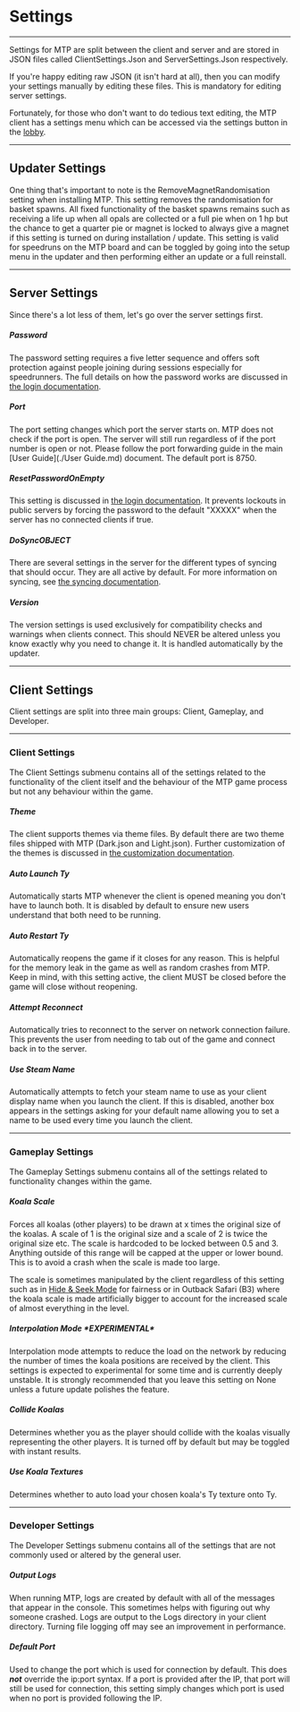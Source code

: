 # Settings

---

Settings for MTP are split between the client and server and are stored in JSON files called ClientSettings.Json and ServerSettings.Json respectively.

If you're happy editing raw JSON (it isn't hard at all), then you can modify your settings manually by editing these files. This is mandatory for editing server settings.

Fortunately, for those who don't want to do tedious text editing, the MTP client has a settings menu which can be accessed via the settings button in the [lobby](./LobbyUI.md).

---

## Updater Settings

One thing that's important to note is the RemoveMagnetRandomisation setting when installing MTP. This setting removes the randomisation for basket spawns. All fixed functionality of the basket spawns remains such as receiving a life up when all opals are collected or a full pie when on 1 hp but the chance to get a quarter pie or magnet is locked to always give a magnet if this setting is turned on during installation / update. This setting is valid for speedruns on the MTP board and can be toggled by going into the setup menu in the updater and then performing either an update or a full reinstall.

---

## Server Settings

Since there's a lot less of them, let's go over the server settings first.

##### Password

The password setting requires a five letter sequence and offers soft protection against people joining during sessions especially for speedrunners. The full details on how the password works are discussed in [the login documentation](./Login.md).

##### Port

The port setting changes which port the server starts on. MTP does not check if the port is open. The server will still run regardless of if the port number is open or not. Please follow the port forwarding guide in the main [User Guide](./User Guide.md) document. The default port is 8750.

##### ResetPasswordOnEmpty

This setting is discussed in [the login documentation](./Login.md). It prevents lockouts in public servers by forcing the password to the default "XXXXX" when the server has no connected clients if true.

##### DoSyncOBJECT

There are several settings in the server for the different types of syncing that should occur. They are all active by default. For more information on syncing, see [the syncing documentation](./Syncing.md).

##### Version

The version settings is used exclusively for compatibility checks and warnings when clients connect. This should NEVER be altered unless you know exactly why you need to change it. It is handled automatically by the updater.

---

## Client Settings

Client settings are split into three main groups: Client, Gameplay, and Developer.

---

### Client Settings

The Client Settings submenu contains all of the settings related to the functionality of the client itself and the behaviour of the MTP game process but not any behaviour within the game.

##### Theme

The client supports themes via theme files. By default there are two theme files shipped with MTP (Dark.json and Light.json). Further customization of the themes is discussed in [the customization documentation](./Customization.md).

##### Auto Launch Ty

Automatically starts MTP whenever the client is opened meaning you don't have to launch both. It is disabled by default to ensure new users understand that both need to be running.

##### Auto Restart Ty

Automatically reopens the game if it closes for any reason. This is helpful for the memory leak in the game as well as random crashes from MTP. Keep in mind, with this setting active, the client MUST be closed before the game will close without reopening.

##### Attempt Reconnect

Automatically tries to reconnect to the server on network connection failure. This prevents the user from needing to tab out of the game and connect back in to the server.

##### Use Steam Name

Automatically attempts to fetch your steam name to use as your client display name when you launch the client. If this is disabled, another box appears in the settings asking for your default name allowing you to set a name to be used every time you launch the client.

---

### Gameplay Settings

The Gameplay Settings submenu contains all of the settings related to functionality changes within the game.

##### Koala Scale

Forces all koalas (other players) to be drawn at x times the original size of the koalas. A scale of 1 is the original size and a scale of 2 is twice the original size etc. The scale is hardcoded to be locked between 0.5 and 3. Anything outside of this range will be capped at the upper or lower bound. This is to avoid a crash when the scale is made too large. 

The scale is sometimes manipulated by the client regardless of this setting such as in [Hide & Seek Mode](./HideSeek.md) for fairness or in Outback Safari (B3) where the koala scale is made artificially bigger to account for the increased scale of almost everything in the level.

##### Interpolation Mode \**EXPERIMENTAL*\*

Interpolation mode attempts to reduce the load on the network by reducing the number of times the koala positions are received by the client. This settings is expected to experimental for some time and is currently deeply unstable. It is strongly recommended that you leave this setting on None unless a future update polishes the feature.

##### Collide Koalas

Determines whether you as the player should collide with the koalas visually representing the other players. It is turned off by default but may be toggled with instant results.

##### Use Koala Textures

Determines whether to auto load your chosen koala's Ty texture onto Ty.

---

### Developer Settings

The Developer Settings submenu contains all of the settings that are not commonly used or altered by the general user.

##### Output Logs

When running MTP, logs are created by default with all of the messages that appear in the console. This sometimes helps with figuring out why someone crashed. Logs are output to the Logs directory in your client directory. Turning file logging off may see an improvement in performance.

##### Default Port

Used to change the port which is used for connection by default. This does ***not*** override the ip:port syntax. If a port is provided after the IP, that port will still be used for connection, this setting simply changes which port is used when no port is provided following the IP.
